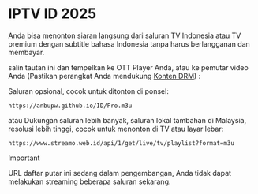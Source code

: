 # IPTV ID 2025
Anda bisa menonton siaran langsung dari saluran TV Indonesia atau TV premium dengan subtitle bahasa Indonesia tanpa harus berlangganan dan membayar.

salin tautan ini dan tempelkan ke OTT Player Anda, atau ke pemutar video Anda (Pastikan perangkat Anda mendukung [Konten DRM](https://support.vidio.com/support/solutions/articles/43000656969-apa-itu-drm-)) :

Saluran opsional, cocok untuk ditonton di ponsel:
```
https://anbupw.github.io/ID/Pro.m3u
```
atau Dukungan saluran lebih banyak, saluran lokal tambahan di Malaysia, resolusi lebih tinggi, cocok untuk menonton di TV atau layar lebar:
```
https://www.streamo.web.id/api/1/get/live/tv/playlist?format=m3u
```
> [!IMPORTANT]  
> URL daftar putar ini sedang dalam pengembangan, Anda tidak dapat melakukan streaming beberapa saluran sekarang.

